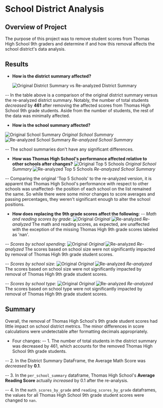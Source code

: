 # School District Analysis

## Overview of Project
The purpose of this project was to remove student scores from Thomas High School 9th graders and determine if and how this removal affects the school district's data analysis.

## Results
- __How is the district summary affected?__

    ![Original District Summary vs Re-analyzed District Summary](./Resources/district_summaries_table.png)

-- In the table above is a comparison of the original district summary versus the re-analyzed district summary. Notably, the number of total students *decreased* by **461** after removing the affected scores from Thomas High School 9th grade students. Aside from the number of students, the rest of the data was minimally affected.

- __How is the school summary affected?__

![Original School Summary](./Resources/per_school_sum_OG.png)
    _Original School Summary_
![Re-analyzed School Summary](./Resources/per_school_sum_reval.png)
    _Re-analyzed School Summary_

-- The school summaries don't have any significant differences.

- __How was Thomas High School's performance affected relative to other schools after changes?__
![Original Top 5 Schools](./Resources/top5_OG.png)
    _Original School Summary_
![Re-analyzed Top 5 Schools](./Resources/top5_reval.png)
    _Re-analyzed School Summary_
    
-- Comparing the original 'Top 5 Schools' to the re-analyzed version, it is apparent that Thomas High School's performance with respect to other schools was unaffected- the position of each school on the list remained the same. So while there were some minor changes to score averages and passing percentages, they weren't significant enough to alter the school positions.
        
- __How does replacing the 9th grade scores affect the following__:
-- *Math and reading scores by grade*: 
    ![Original](./Resources/math_by_grade_OG.png)
    _Original_
    ![Re-analyzed](./Resources/math_by_grade_reval.png)
    _Re-analyzed_
    The math and reading scores, as expected, are unaffected with the exception of the missing Thomas High 9th grade scores labeled as 'nan'. 
    
        
-- *Scores by school spending*:
    ![Original](./Resources/spending_summary_OG.png)
    _Original_
    ![Re-analyzed](./Resources/spending_summary_reval.png)
    _Re-analyzed_
    The scores based on school size were not significantly impacted by removal of Thomas High 9th grade student scores.
    
    
    
-- *Scores by school size*:
    ![Original](./Resources/size_sum_OG.png)
    _Original_
    ![Re-analyzed](./Resources/size_sum_reval.png)
    _Re-analyzed_
    The scores based on school size were not significantly impacted by removal of Thomas High 9th grade student scores.
    
-- *Scores by school type*:
    ![Original](./Resources/type_sum_OG.png)
    _Original_
    ![Re-analyzed](./Resources/type_sum_reval.png)
    _Re-analyzed_
    The scores based on school type were not significantly impacted by removal of Thomas High 9th grade student scores.
    
## Summary
Overall, the removal of Thomas High School's 9th grade student scores had little impact on school district metrics. The minor differences in score calculations were undetectable after formatting decimals appropriately. 

- Four changes:
-- 1. The number of total students in the district summary was decreased by 461, which accounts for the removed Thomas High School 9th grade students.

-- 2. In the District Summary DataFrame, the Average Math Score was *decreased* by **0.1**.

-- 3. In the ```per_school_summary``` dataframe, Thomas High School's **Average Reading Score** actually *increased* by 0.1 after the re-analysis.

-- 4. In the ```math_scores_by_grade``` and ```reading_scores_by_grade``` dataframes, the values for all Thomas High School 9th grade student scores were changed to ```nan```.



